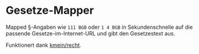 # Gesetze-Mapper

Mapped §-Angaben wie `111 BGB` oder `1 4 BGB` in Sekundenschnelle auf die
passende Gesetze-im-Internet-URL und gibt den Gesetzestext aus.

Funktionert dank [kmein/recht](https://github.com/kmein/recht).
